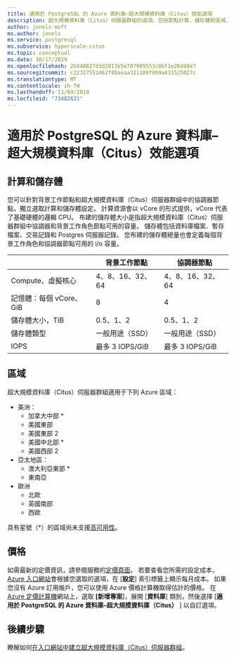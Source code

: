 ```yaml
---
title: 適用於 PostgreSQL 的 Azure 資料庫–超大規模資料庫（Citus）效能選項
description: 超大規模資料庫（Citus）伺服器群組的選項，包括節點計算、儲存體和區域。
author: jonels-msft
ms.author: jonels
ms.service: postgresql
ms.subservice: hyperscale-citus
ms.topic: conceptual
ms.date: 10/17/2019
ms.openlocfilehash: 2b848827d3d2017e5e787989553c0bf1e26d48e7
ms.sourcegitcommit: c22327552d62f88aeaa321189f9b9a631525027c
ms.translationtype: MT
ms.contentlocale: zh-TW
ms.lasthandoff: 11/04/2019
ms.locfileid: "73482631"
---
```

# <a name="azure-database-for-postgresql--hyperscale-citus-performance-options"></a>適用於 PostgreSQL 的 Azure 資料庫–超大規模資料庫（Citus）效能選項

## <a name="compute-and-storage"></a>計算和儲存體
 
您可以針對背景工作節點和超大規模資料庫（Citus）伺服器群組中的協調器節點，獨立選取計算和儲存體設定。  計算資源會以 vCore 的形式提供，vCore 代表了基礎硬體的邏輯 CPU。 布建的儲存體大小是指超大規模資料庫（Citus）伺服器群組中協調器和背景工作角色節點可用的容量。 儲存體包括資料庫檔案、暫存檔案、交易記錄和 Postgres 伺服器記錄。 您布建的儲存體總量也會定義每個背景工作角色和協調器節點可用的 i/o 容量。
 
|                       | 背景工作節點           | 協調器節點      |
|-----------------------|-----------------------|-----------------------|
| Compute、虛擬核心       | 4、8、16、32、64      | 4、8、16、32、64      |
| 記憶體：每個 vCore、GiB | 8                     | 4                     |
| 儲存體大小，TiB     | 0.5、1、2             | 0.5、1、2             |
| 儲存體類型          | 一般用途（SSD） | 一般用途（SSD） |
| IOPS                  | 最多 3 IOPS/GiB      | 最多 3 IOPS/GiB      |


## <a name="regions"></a>區域
超大規模資料庫（Citus）伺服器群組適用于下列 Azure 區域：

* 美洲：
    * 加拿大中部 *
    * 美國東部
    * 美國東部 2
    * 美國中北部 *
    * 美國西部 2
* 亞太地區：
    * 澳大利亞東部 *
    * 東南亞
* 歐洲
    * 北歐
    * 英國南部
    * 西歐

具有星號（\*）的區域尚未支援[高可用性](concepts-hyperscale-high-availability.md)。

## <a name="pricing"></a>價格
如需最新的定價資訊，請參閱服務的[定價頁面](https://azure.microsoft.com/pricing/details/postgresql/)。
若要查看您所需的設定成本， [Azure 入口網站](https://portal.azure.com/#create/Microsoft.PostgreSQLServer)會根據您選取的選項，在 [**設定**] 索引標籤上顯示每月成本。 如果您沒有 Azure 訂用帳戶，您可以使用 Azure 價格計算機取得估計的價格。 在[Azure 定價計算機](https://azure.microsoft.com/pricing/calculator/)網站上，選取 **[新增專案**]，展開 [**資料庫**] 類別，然後選擇 [**適用於 PostgreSQL 的 Azure 資料庫–超大規模資料庫（Citus）** ] 以自訂選項。
 
## <a name="next-steps"></a>後續步驟
瞭解如何[在入口網站中建立超大規模資料庫（Citus）伺服器群組](quickstart-create-hyperscale-portal.md)。
